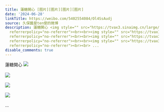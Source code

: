 ```yaml
---
title: 蓮糖開心 [图片][图片][图片][图片]
date: '2024-06-28'
linkTitle: https://weibo.com/5402554084/Ol4SsAudj
source: 久保醬是ten使的微博
description: 蓮糖開心 <img style="" src="https://tvax3.sinaimg.cn/large/005TCz76gy1hr50qmezl0j30w01kwgqt.jpg"
  referrerpolicy="no-referrer"><br><br><img style="" src="https://tvax1.sinaimg.cn/large/005TCz76gy1hr50qmxpm9j30w01kwjvg.jpg"
  referrerpolicy="no-referrer"><br><br><img style="" src="https://tvax3.sinaimg.cn/large/005TCz76gy1hr50qntdudj30w01kwn29.jpg"
  referrerpolicy="no-referrer"><br><br><img style="" src="https://tvax3.sinaimg.cn/large/005TCz76gy1hr50qp1l4sj30w01kwgr8.jpg"
  referrerpolicy="no-referrer"><br><br> ...
disable_comments: true
---
```

蓮糖開心 <img style="" src="https://tvax3.sinaimg.cn/large/005TCz76gy1hr50qmezl0j30w01kwgqt.jpg" referrerpolicy="no-referrer"><br><br><img style="" src="https://tvax1.sinaimg.cn/large/005TCz76gy1hr50qmxpm9j30w01kwjvg.jpg" referrerpolicy="no-referrer"><br><br><img style="" src="https://tvax3.sinaimg.cn/large/005TCz76gy1hr50qntdudj30w01kwn29.jpg" referrerpolicy="no-referrer"><br><br><img style="" src="https://tvax3.sinaimg.cn/large/005TCz76gy1hr50qp1l4sj30w01kwgr8.jpg" referrerpolicy="no-referrer"><br><br> ...